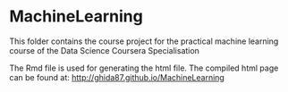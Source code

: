 # MachineLearning
This folder contains the course project for the practical machine learning course of the Data Science Coursera Specialisation

The Rmd file is used for generating the html file. The compiled html page can be found at:
http://ghida87.github.io/MachineLearning
